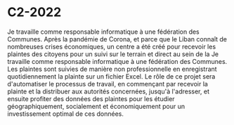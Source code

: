# C2-2022
Je travaille comme responsable informatique à une fédération des Communes.
Après la pandémie de Corona, et parce que le Liban connaît de nombreuses crises économiques, un centre a été créé pour recevoir les plaintes des citoyens pour un suivi sur le terrain et direct au sein de la Je travaille comme responsable informatique à une fédération des Communes.
Les plaintes sont suivies de manière non professionnelle en enregistrant quotidiennement la plainte sur un fichier Excel.
Le rôle de ce projet sera d'automatiser le processus de travail, en commençant par recevoir la plainte et la distribuer aux autorités concernées, jusqu'à l'adresser, et ensuite profiter des données des plaintes pour les étudier géographiquement, socialement et économiquement pour un investissement optimal de ces données.

